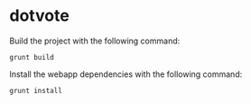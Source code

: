 dotvote
=========

Build the project with the following command:

`grunt build`

Install the webapp dependencies with the following command:

`grunt install`